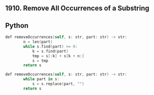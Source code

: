 ## 1910. Remove All Occurrences of a Substring

## Python
```swift
def removeOccurrences(self, s: str, part: str) -> str:
        n = len(part)
        while s.find(part) >= 0:
            k = s.find(part)
            tmp = s[:k] + s[k + n:]
            s = tmp
        return s
```

```swift
def removeOccurrences(self, s: str, part: str) -> str:     
        while part in s:
            s = s.replace(part, "")
        return s
```

```swift

```
